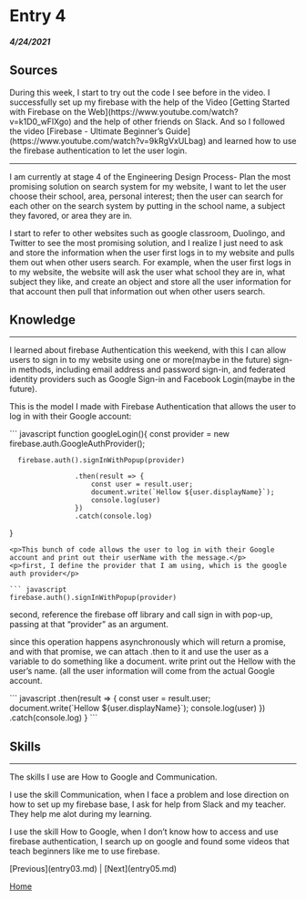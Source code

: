 # Entry 4
##### 4/24/2021

## Sources
<p>During this week, I start to try out the code I see before in the video. I successfully set up my firebase with the help of the Video [Getting Started with Firebase on the Web](https://www.youtube.com/watch?v=k1D0_wFlXgo) and the help of other friends on Slack. And so I followed the video [Firebase - Ultimate Beginner’s Guide](https://www.youtube.com/watch?v=9kRgVxULbag) and learned how to use the firebase authentication to let the user login.</p>
<hr>
<p>I am currently at stage 4 of the Engineering Design Process- Plan the most promising solution on search system for my website, I want to let the user choose their school, area, personal interest; then the user can search for each other on the search system by putting in the school name, a subject they favored, or area they are in.</p>

<p>I start to refer to other websites such as google classroom, Duolingo, and Twitter to see the most promising solution, and I realize I just need to ask and store the information when the user first logs in to my website and pulls them out when other users search. For example, when the user first logs in to my website, the website will ask the user what school they are in, what subject they like, and create an object and store all the user information for that account then pull that information out when other users search.</p>

## Knowledge
<hr>
<p>I learned about firebase Authentication this weekend, with this I can allow users to sign in to my website using one or more(maybe in the future) sign-in methods, including email address and password sign-in, and federated identity providers such as Google Sign-in and Facebook Login(maybe in the future).</p>
<p>This is the model I made with Firebase Authentication that allows the user to log in with their Google account: <p>
``` javascript
  function googleLogin(){
      const provider = new firebase.auth.GoogleAuthProvider();
      
      firebase.auth().signInWithPopup(provider)
      
                    .then(result => {
                        const user = result.user;
                        document.write(`Hellow ${user.displayName}`);
                        console.log(user)
                    })
                    .catch(console.log)
  }
```
<p>This bunch of code allows the user to log in with their Google account and print out their userName with the message.</p>
<p>first, I define the provider that I am using, which is the google auth provider</p>

``` javascript
firebase.auth().signInWithPopup(provider)
```
<p>second, reference the firebase off library and call sign in with pop-up, passing at that “provider” as an argument.</p>
<p>since this operation happens asynchronously which will return a promise, and with that promise, we can attach .then to it and use the user as a variable to do something like a document. write print out the Hellow with the user’s name. (all the user information will come from the actual Google account.</p>
``` javascript
.then(result => {
                        const user = result.user;
                        document.write(`Hellow ${user.displayName}`);
                        console.log(user)
                    })
                    .catch(console.log)
  }
```

## Skills
<hr>
<p>The skills I use are How to Google and Communication.</p>
<p>I use the skill Communication, when I face a problem and lose direction on how to set up my firebase base, I ask for help from Slack and my teacher. They help me alot during my learning.</p>
<p>I use the skill How to Google, when I don’t know how to access and use firebase authentication, I search up on google and found some videos that teach beginners like me to use firebase.</p>
[Previous](entry03.md) | [Next](entry05.md)

[Home](../README.md)
